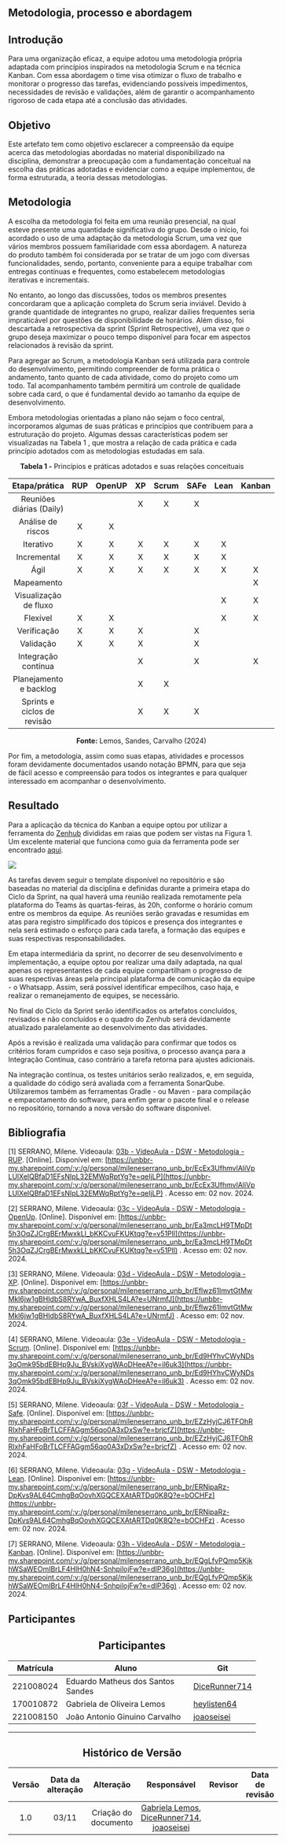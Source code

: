 ## Metodologia, processo e abordagem

## Introdução

Para uma organização eficaz, a equipe adotou uma metodologia própria adaptada com princípios inspirados na metodologia Scrum e na técnica Kanban. Com essa abordagem o time visa otimizar o fluxo de trabalho e monitorar o progresso das tarefas, evidenciando possíveis impedimentos, necessidades de revisão e validações, além de garantir o acompanhamento rigoroso de cada etapa até a conclusão das atividades.

## Objetivo

Este artefato tem como objetivo esclarecer a compreensão da equipe acerca das metodologias abordadas no material disponibilizado na disciplina, demonstrar a preocupação com a fundamentação conceitual na escolha das práticas adotadas e evidenciar como a equipe implementou, de forma estruturada, a teoria dessas metodologias.

## Metodologia

A escolha da metodologia foi feita em uma reunião presencial, na qual esteve presente uma quantidade significativa do grupo. Desde o início, foi acordado o uso de uma adaptação da metodologia Scrum, uma vez que vários membros possuem familiaridade com essa abordagem. A natureza do produto também foi considerada por se tratar de um jogo com diversas funcionalidades, sendo, portanto, conveniente para a equipe trabalhar com entregas contínuas e frequentes, como estabelecem metodologias iterativas e incrementais.

No entanto, ao longo das discussões, todos os membros presentes concordaram que a aplicação completa do Scrum seria inviável. Devido à grande quantidade de integrantes no grupo, realizar dailies frequentes seria impraticável por questões de disponibilidade de horários. Além disso, foi descartada a retrospectiva da sprint (Sprint Retrospective), uma vez que o grupo deseja maximizar o pouco tempo disponível para focar em aspectos relacionados à revisão da sprint.

Para agregar ao Scrum, a metodologia Kanban será utilizada para controle do desenvolvimento, permitindo compreender de forma prática o andamento, tanto quanto de cada atividade, como do projeto como um todo. Tal acompanhamento também permitirá um controle de qualidade sobre cada card, o que é fundamental devido ao tamanho da equipe de desenvolvimento.

Embora metodologias orientadas a plano não sejam o foco central, incorporamos algumas de suas práticas e princípios que contribuem para a estruturação do projeto. Algumas dessas características podem ser visualizadas na Tabela 1 , que mostra a relação de cada prática e cada princípio adotados com as metodologias estudadas em sala.

<center>
<b>Tabela 1 -</b> Princípios e práticas adotados e suas relações conceituais

<div style="margin: 0 auto; width: fit-content;">

|        Etapa/prática        | RUP | OpenUP | XP  | Scrum | SAFe | Lean | Kanban |
| :-------------------------: | :-: | :----: | :-: | :---: | :--: | :--: | :----: |
|  Reuniões diárias (Daily)   |     |        |  X  |   X   |  X   |      |        |
|      Análise de riscos      |  X  |   X    |     |       |      |      |        |
|          Iterativo          |  X  |   X    |  X  |   X   |  X   |  X   |        |
|         Incremental         |  X  |   X    |  X  |   X   |  X   |  X   |        |
|            Ágil             |  X  |   X    |  X  |   X   |  X   |  X   |   X    |
|         Mapeamento          |     |        |     |       |      |      |   X    |
|    Visualização de fluxo    |     |        |     |       |      |  X   |   X    |
|          Flexível           |  X  |   X    |     |       |      |  X   |   X    |
|         Verificação         |  X  |   X    |  X  |       |  X   |      |        |
|          Validação          |  X  |   X    |  X  |       |  X   |      |        |
|     Integração contínua     |     |        |  X  |       |  X   |      |   X    |
|   Planejamento e backlog    |     |        |  X  |   X   |      |      |        |
| Sprints e ciclos de revisão |     |        |  X  |   X   |  X   |      |        |

<b>Fonte:</b> Lemos, Sandes, Carvalho (2024)

</center>

Por fim, a metodologia, assim como suas etapas, atividades e processos foram devidamente documentados usando notação BPMN, para que seja de fácil acesso e compreensão para todos os integrantes e para qualquer interessado em acompanhar o desenvolvimento.

## Resultado

Para a aplicação da técnica do Kanban a equipe optou por utilizar a ferramenta do [Zenhub](https://www.zenhub.com/) divididas em raias que podem ser vistas na Figura 1. Um excelente material que funciona como guia da ferramenta pode ser encontrado [aqui](https://www.youtube.com/watch?v=FJBtFjZ55eY&list=PLFIGvQyXSp3CGS8X300Aj-hUZ-VLIhHbk).

![](https://lh7-rt.googleusercontent.com/docsz/AD_4nXcVbTa6gBAWtL1vB_kfXoX3-L1Zvt0-Mg1TaFqXCSnxUscsUYm1C2sKW7j0SNnGyCzSEQfy7gOFIEcatBqN6MzOb_liIENe1aDqTbc1DCoKuOYxmVArzcwgCiIngIfxCieYld_00FbXgAoXIWkVaFCk5mdd?key=q6nVftqzVGw03OEQ1XfhaWVW)

As tarefas devem seguir o template disponível no repositório e são baseadas no material da disciplina e definidas durante a primeira etapa do Ciclo da Sprint, na qual haverá uma reunião realizada remotamente pela plataforma do Teams às quartas-feiras, às 20h, conforme o horário comum entre os membros da equipe. As reuniões serão gravadas e resumidas em atas para registro simplificado dos tópicos e presença dos integrantes e nela será estimado o esforço para cada tarefa, a formação das equipes e suas respectivas responsabilidades.

Em etapa intermediária da sprint, no decorrer de seu desenvolvimento e implementação, a equipe optou por realizar uma daily adaptada, na qual apenas os representantes de cada equipe compartilham o progresso de suas respectivas áreas pela principal plataforma de comunicação da equipe - o Whatsapp. Assim, será possível identificar empecilhos, caso haja, e realizar o remanejamento de equipes, se necessário.

No final do Ciclo da Sprint serão identificados os artefatos concluídos, revisados e não concluídos e o quadro do Zenhub será devidamente atualizado paralelamente ao desenvolvimento das atividades.

Após a revisão é realizada uma validação para confirmar que todos os critérios foram cumpridos e caso seja positiva, o processo avança para a Integração Contínua, caso contrário a tarefa retorna para ajustes adicionais.

Na integração contínua, os testes unitários serão realizados, e, em seguida, a qualidade do código será avaliada com a ferramenta SonarQube. Utilizaremos também as ferramentas Gradle - ou Maven - para compilação e empacotamento do software, para enfim gerar o pacote final e o release no repositório, tornando a nova versão do software disponível.

## Bibliografia

[1] SERRANO, Milene. Videoaula: [03b - VídeoAula - DSW - Metodologia - RUP](https://unbbr-my.sharepoint.com/:v:/g/personal/mileneserrano_unb_br/EcEx3UfhmvlAliVpLUlXelQBfaD1EFsNIpL32EMWqRptYg?e=qeIjLP). [Online]. Disponível em: [https://unbbr-my.sharepoint.com/:v:/g/personal/mileneserrano_unb_br/EcEx3UfhmvlAliVpLUlXelQBfaD1EFsNIpL32EMWqRptYg?e=qeIjLP](https://unbbr-my.sharepoint.com/:v:/g/personal/mileneserrano_unb_br/EcEx3UfhmvlAliVpLUlXelQBfaD1EFsNIpL32EMWqRptYg?e=qeIjLP) . Acesso em: 02 nov. 2024.

[2] SERRANO, Milene. Videoaula: [03c - VídeoAula - DSW - Metodologia - OpenUp](https://unbbr-my.sharepoint.com/:v:/g/personal/mileneserrano_unb_br/Ea3mcLH9TMpDt5h3OqZJCrgBErMwxkLl_bKKCvuFKUKtqg?e=v51Pll). [Online]. Disponível em: [https://unbbr-my.sharepoint.com/:v:/g/personal/mileneserrano_unb_br/Ea3mcLH9TMpDt5h3OqZJCrgBErMwxkLl_bKKCvuFKUKtqg?e=v51Pll](https://unbbr-my.sharepoint.com/:v:/g/personal/mileneserrano_unb_br/Ea3mcLH9TMpDt5h3OqZJCrgBErMwxkLl_bKKCvuFKUKtqg?e=v51Pll) . Acesso em: 02 nov. 2024.

[3] SERRANO, Milene. Videoaula: [03d - VídeoAula - DSW - Metodologia - XP](https://unbbr-my.sharepoint.com/:v:/g/personal/mileneserrano_unb_br/Eflwz61lmvtGtMwMkl6jw1gBHIdbS8RYwA_BuxfXHLS4LA?e=UNrmfJ). [Online]. Disponível em: [https://unbbr-my.sharepoint.com/:v:/g/personal/mileneserrano_unb_br/Eflwz61lmvtGtMwMkl6jw1gBHIdbS8RYwA_BuxfXHLS4LA?e=UNrmfJ](https://unbbr-my.sharepoint.com/:v:/g/personal/mileneserrano_unb_br/Eflwz61lmvtGtMwMkl6jw1gBHIdbS8RYwA_BuxfXHLS4LA?e=UNrmfJ) . Acesso em: 02 nov. 2024.

[4] SERRANO, Milene. Videoaula: [03e - VídeoAula - DSW - Metodologia - Scrum](https://unbbr-my.sharepoint.com/:v:/g/personal/mileneserrano_unb_br/Ed9HYhvCWyNDs3qOmk95bdEBHp9Ju_BVskiXygWAoDHeeA?e=il6uk3). [Online]. Disponível em: [https://unbbr-my.sharepoint.com/:v:/g/personal/mileneserrano_unb_br/Ed9HYhvCWyNDs3qOmk95bdEBHp9Ju_BVskiXygWAoDHeeA?e=il6uk3](https://unbbr-my.sharepoint.com/:v:/g/personal/mileneserrano_unb_br/Ed9HYhvCWyNDs3qOmk95bdEBHp9Ju_BVskiXygWAoDHeeA?e=il6uk3) . Acesso em: 02 nov. 2024.

[5] SERRANO, Milene. Videoaula: [03f - VídeoAula - DSW - Metodologia - Safe](https://unbbr-my.sharepoint.com/:v:/g/personal/mileneserrano_unb_br/EZzHyjCJ6TFOhRRIxhFaHFoBrTLCFFAGgm56qo0A3xDxSw?e=brjcfZ). [Online]. Disponível em: [https://unbbr-my.sharepoint.com/:v:/g/personal/mileneserrano_unb_br/EZzHyjCJ6TFOhRRIxhFaHFoBrTLCFFAGgm56qo0A3xDxSw?e=brjcfZ](https://unbbr-my.sharepoint.com/:v:/g/personal/mileneserrano_unb_br/EZzHyjCJ6TFOhRRIxhFaHFoBrTLCFFAGgm56qo0A3xDxSw?e=brjcfZ) . Acesso em: 02 nov. 2024.

[6] SERRANO, Milene. Videoaula: [03g - VídeoAula - DSW - Metodologia - Lean](https://unbbr-my.sharepoint.com/:v:/g/personal/mileneserrano_unb_br/ERNipaRz-DpKvs9AL64CmhgBqOovhXGQCEXAtARTDq0K8Q?e=bOCHFz). [Online]. Disponível em: [https://unbbr-my.sharepoint.com/:v:/g/personal/mileneserrano_unb_br/ERNipaRz-DpKvs9AL64CmhgBqOovhXGQCEXAtARTDq0K8Q?e=bOCHFz](https://unbbr-my.sharepoint.com/:v:/g/personal/mileneserrano_unb_br/ERNipaRz-DpKvs9AL64CmhgBqOovhXGQCEXAtARTDq0K8Q?e=bOCHFz) . Acesso em: 02 nov. 2024.

[7] SERRANO, Milene. Videoaula: [03h - VídeoAula - DSW - Metodologia - Kanban](https://unbbr-my.sharepoint.com/:v:/g/personal/mileneserrano_unb_br/EQgLfvPQmp5KjkhWSaWEOmIBrLF4HlH0hN4-SnhpilojFw?e=dIP36g). [Online]. Disponível em: [https://unbbr-my.sharepoint.com/:v:/g/personal/mileneserrano_unb_br/EQgLfvPQmp5KjkhWSaWEOmIBrLF4HlH0hN4-SnhpilojFw?e=dIP36g](https://unbbr-my.sharepoint.com/:v:/g/personal/mileneserrano_unb_br/EQgLfvPQmp5KjkhWSaWEOmIBrLF4HlH0hN4-SnhpilojFw?e=dIP36g) . Acesso em: 02 nov. 2024.

## Participantes

<center>

## Participantes

</center>

<div style="margin: 0 auto; width: fit-content;">

| Matrícula | Aluno                             | Git                                               |
| --------- | --------------------------------- | ------------------------------------------------- |
| 221008024 | Eduardo Matheus dos Santos Sandes | [DiceRunner714](https://github.com/DiceRunner714) |
| 170010872 | Gabriela de Oliveira Lemos        | [heylisten64](https://github.com/heylisten64)     |
| 221008150 | João Antonio Ginuino Carvalho     | [joaoseisei](https://github.com/joaoseisei)       |

</div>

---

<center>

## Histórico de Versão

</center>

<div style="margin: 0 auto; width: fit-content;">

| Versão | Data da alteração |      Alteração       |                                                                   Responsável                                                                    | Revisor | Data de revisão |
| :----: | :---------------: | :------------------: | :----------------------------------------------------------------------------------------------------------------------------------------------: | :-----: | :-------------: |
|  1.0   |       03/11       | Criação do documento | [Gabriela Lemos](https://github.com/heylisten64), [DiceRunner714](https://github.com/DiceRunner714), [joaoseisei](https://github.com/joaoseisei) |         |                 |
